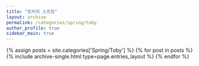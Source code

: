 ```yaml
---
title: "토비의 스프링"
layout: archive
permalink: /categories/spring/toby
author_profile: true
sidebar_main: true
---
```


{% assign posts = site.categories['Spring/Toby'] %}
{% for post in posts %} {% include archive-single.html type=page.entries_layout %} 
{% endfor %}